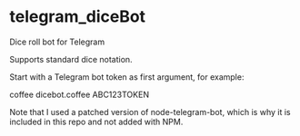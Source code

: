 # telegram_diceBot
Dice roll bot for Telegram

Supports standard dice notation.

Start with a Telegram bot token as first argument, for example:

coffee dicebot.coffee ABC123TOKEN



Note that I used a patched version of node-telegram-bot, which is why it is included in this repo and not added with NPM.
